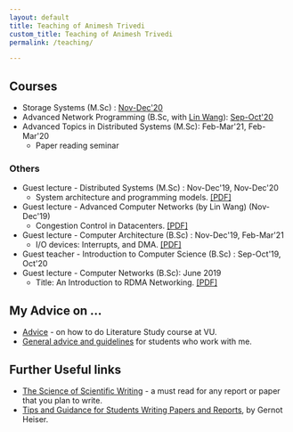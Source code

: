 ```yaml
---
layout: default
title: Teaching of Animesh Trivedi
custom_title: Teaching of Animesh Trivedi
permalink: /teaching/

---
```

## Courses 
  * Storage Systems (M.Sc) : [Nov-Dec'20](/2020-stosys-slides)
  * Advanced Network Programming (B.Sc, with [Lin Wang](https://linwang.info/)): [Sep-Oct'20](/2020-anp-slides)
  * Advanced Topics in Distributed Systems (M.Sc): Feb-Mar'21, Feb-Mar'20
    * Paper reading seminar

### Others
  * Guest lecture - Distributed Systems (M.Sc) : Nov-Dec'19, Nov-Dec'20
    * System architecture and programming models. [[PDF]](https://github.com/animeshtrivedi/animeshtrivedi.github.io/raw/master/files/2020/2020-pm-sa-ds.pdf)
  * Guest lecture - Advanced Computer Networks (by Lin Wang) (Nov-Dec'19) 
    * Congestion Control in Datacenters. [[PDF]](https://github.com/animeshtrivedi/animeshtrivedi.github.io/raw/master/files/2019/2019-adv-network-Congestion-Control-in-Data-Centers.pdf)
  * Guest lecture - Computer Architecture (B.Sc) : Nov-Dec'19, Feb-Mar'21
    * I/O devices: Interrupts, and DMA. [[PDF]](https://github.com/animeshtrivedi/animeshtrivedi.github.io/raw/master/files/2019/2019-comparch-io.pdf)
  * Guest teacher - Introduction to Computer Science (B.Sc) : Sep-Oct'19, Oct'20
  * Guest lecture - Computer Networks (B.Sc): June 2019
    * Title: An Introduction to RDMA Networking. [[PDF]](https://github.com/animeshtrivedi/animeshtrivedi.github.io/raw/master/files/2019/2019-adv-network-Congestion-Control-in-Data-Centers.pdf)

## My Advice on ... 
  * [Advice](/lit-study/) - on how to do Literature Study course at VU.
  * [General advice and guidelines](/advice/) for students who work with me.

## Further Useful links 
  * [The Science of Scientific Writing](https://github.com/animeshtrivedi/notes/blob/master/docs/the-science-of-scientific-writing.pdf) - a must read for any report or paper that you plan to write.
  * [Tips and Guidance for Students Writing Papers and Reports](https://www.cse.unsw.edu.au/~gernot/style-guide.html), by Gernot Heiser. 
